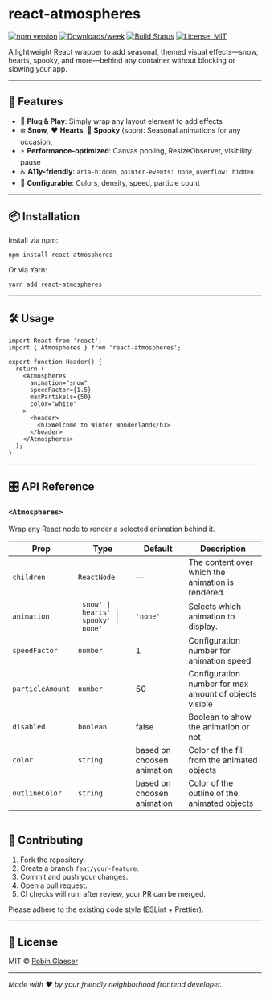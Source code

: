 # react-atmospheres

[![npm version](https://img.shields.io/npm/v/react-atmospheres)](https://www.npmjs.com/package/react-atmospheres) [![Downloads/week](https://img.shields.io/npm/dw/react-atmospheres)](https://www.npmjs.com/package/react-atmospheres) [![Build Status](https://github.com/sinf4er/react-atmospheres/actions/workflows/ci.yml/badge.svg)](https://github.com/sinf4er/react-atmospheres/actions) [![License: MIT](https://img.shields.io/badge/License-MIT-blue.svg)](LICENSE)

A lightweight React wrapper to add seasonal, themed visual effects—snow, hearts, spooky, and more—behind any container without blocking or slowing your app.

---

## 🚀 Features

* 🎉 **Plug & Play**: Simply wrap any layout element to add effects
* ❄️ **Snow**, ❤️ **Hearts**, 🎃 **Spooky** (soon): Seasonal animations for any occasion,
* ⚡ **Performance-optimized**: Canvas pooling, ResizeObserver, visibility pause
* ♿ **A11y-friendly**: `aria-hidden`, `pointer-events: none`, `overflow: hidden`
* 🧩 **Configurable**: Colors, density, speed, particle count

---

## 📦 Installation

Install via npm:

```bash
npm install react-atmospheres
```

Or via Yarn:

```bash
yarn add react-atmospheres
```

---

## 🛠️ Usage

```tsx
import React from 'react';
import { Atmospheres } from 'react-atmospheres';

export function Header() {
  return (
    <Atmospheres
      animation="snow"
      speedFactor={1.5}
      maxPartikels={50}
      color="white"
    >
      <header>
        <h1>Welcome to Winter Wonderland</h1>
      </header>
    </Atmospheres>
  );
}
```

---

## 🎛️ API Reference

### `<Atmospheres>`

Wrap any React node to render a selected animation behind it.

| Prop             | Type                                       | Default                    | Description                                            |
|------------------|--------------------------------------------|----------------------------|--------------------------------------------------------|
| `children`       | `ReactNode`                                | —                          | The content over which the animation is rendered.      |
| `animation`      | `'snow' \| 'hearts' \| 'spooky' \| 'none'` | `'none'`                   | Selects which animation to display.                    |
| `speedFactor`    | `number`                                   | 1                          | Configuration number for animation speed               |
| `particleAmount` | `number`                                   | 50                         | Configuration number for max amount of objects visible |
| `disabled`       | `boolean`                                  | false                      | Boolean to show the animation or not                   |
| `color`       | `string`                                   | based on choosen animation | Color of the fill from the animated objects            |
| `outlineColor`       | `string`                                   | based on choosen animation                      | Color of the outline of the animated objects           |

---
## 🤝 Contributing

1. Fork the repository.
2. Create a branch `feat/your-feature`.
3. Commit and push your changes.
4. Open a pull request.
5. CI checks will run; after review, your PR can be merged.

Please adhere to the existing code style (ESLint + Prettier).

---

## 📝 License

MIT © [Robin Glaeser](https://github.com/sinf4er)

---

*Made with ❤️ by your friendly neighborhood frontend developer.*
